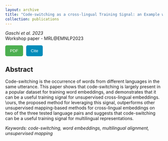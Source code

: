 ```yaml
---
layout: archive
title: "Code-switching as a cross-lingual Training Signal: an Example with Unsupervised Bilingual Embedding"
collection: publications
---
```


_Gaschi et al. 2023_  
Workshop paper - MRL@EMNLP2023

<style>
    form button {
        background-color: #4CAF50; /* Green background color */
        color: white; /* White text color */
        padding: 10px 15px; /* Padding inside the button */
        border: none; /* No border */
        border-radius: 5px; /* Rounded corners */
        cursor: pointer; /* Cursor style on hover */
    }

    /* Style for the second button */
    form:nth-child(2) button {
        background-color: #008CBA; /* Blue background color */
    }
</style>

<td>
    <nobr>
        <form style="float: left; width=150px; margin-right: 10px;" action="https://aclanthology.org/2023.mrl-1.16.pdf" method="get" target="_blank"><button type="submit">PDF</button></form> 
        <form style="float: none; width=150px" action="https://aclanthology.org/2023.mrl-1.16/" method="get" target="_blank"><button type="submit">Cite</button></form>
    </nobr>
</td>  

## Abstract

Code-switching is the occurrence of words from different languages in the same utterance. This paper shows that code-switching is largely present in a popular dataset for training word embeddings, and demonstrates that it can be a useful training signal for unsupervised cross-lingual embeddings. \ours, the proposed method for leveraging this signal, outperforms other unsupervised mapping-based methods for cross-lingual embeddings on two of the three tested language pairs and suggests that code-switching can be a useful training signal for multilingual representations.

*Keywords: code-switching, word embeddings, multilingual alignment, unsupervised mapping*
